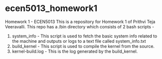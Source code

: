 # ecen5013_homework1
Homework 1 - ECEN5013
This is a repository for Homework 1 of Prithvi Teja Veeravalli. 
This repo has a /bin directory which consists of 2 bash scripts -
1) system_info - This script is used to fetch the basic system info related to the machine and outputs or logs to a text file called system_info.txt
2) build_kernel - This script is used to compile the kernel from the source.
3) kernel-build.log - This is the log generated by the build_kernel.
